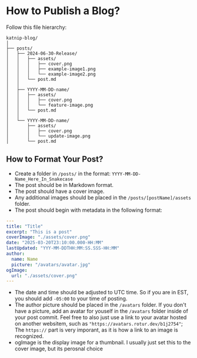 # How to Publish a Blog?

Follow this file hierarchy:

```plaintext
katnip-blog/
│
├── posts/
│   ├── 2024-06-30-Release/
│   │   ├── assets/
│   │   │   ├── cover.png
│   │   │   ├── example-image1.png
│   │   │   └── example-image2.png
│   │   └── post.md
│   │
│   ├── YYYY-MM-DD-name/
│   │   ├── assets/
│   │   │   ├── cover.png
│   │   │   └── feature-image.png
│   │   └── post.md
│   │
│   └── YYYY-MM-DD-name/
│       ├── assets/
│       │   ├── cover.png
│       │   └── update-image.png
│       └── post.md
```

## How to Format Your Post?

* Create a folder in `/posts/` in the format: `YYYY-MM-DD-Name_Here_In_Snakecase`
* The post should be in Markdown format.
* The post should have a cover image.
* Any additional images should be placed in the `/posts/[postName]/assets` folder.
* The post should begin with metadata in the following format:

```yaml
---
title: "Title"
excerpt: "This is a post"
coverImage: "./assets/cover.png"
date: "2025-03-20T23:10:00.000-HH:MM"
lastUpdated: "YYY-MM-DDTHH:MM:SS.SSS-HH:MM"
author:
  name: Name
  picture: "/avatars/avatar.jpg"
ogImage:
  url: "./assets/cover.png"
---
```

* The date and time should be adjusted to UTC time. So if you are in EST, you should add `-05:00` to your time of posting.
* The author picture should be placed in the `/avatars` folder. If you don't have a picture, add an avatar for youself in the `/avatars` folder inside of your post commit. Feel free to also just use a link to your avatar hosted on another websitem, such as `"https://avatars.rotur.dev/b1j2754"`; The `https://` part is very imporant, as it is how a link to an image is recognized.
* ogImage is the display image for a thumbnail. I usually just set this to the cover image, but its perosnal choice

